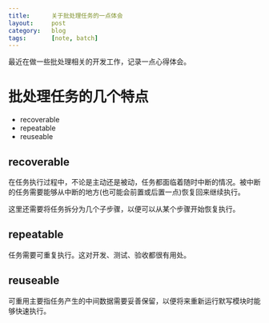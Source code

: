 ```yaml
---
title:      关于批处理任务的一点体会
layout:     post
category:   blog
tags:       [note, batch]
---
```


最近在做一些批处理相关的开发工作，记录一点心得体会。

# 批处理任务的几个特点

* recoverable
* repeatable
* reuseable

## recoverable

在任务执行过程中，不论是主动还是被动，任务都面临着随时中断的情况。被中断的任务需要能够从中断的地方(也可能会前置或后置一点)恢复回来继续执行。

这里还需要将任务拆分为几个子步骤，以便可以从某个步骤开始恢复执行。

## repeatable

任务需要可重复执行。这对开发、测试、验收都很有用处。

## reuseable

可重用主要指任务产生的中间数据需要妥善保留，以便将来重新运行默写模块时能够快速执行。